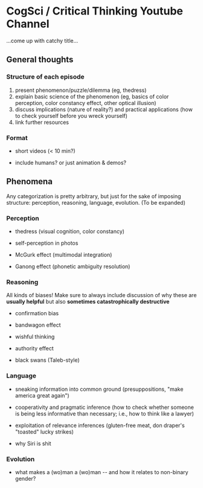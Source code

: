 # CogSci / Critical Thinking Youtube Channel

...come up with catchy title...

## General thoughts

### Structure of each episode

1. present phenomenon/puzzle/dilemma (eg, thedress)
2. explain basic science of the phenomenon (eg, basics of color perception, color constancy effect, other optical illusion)
3. discuss implications (nature of reality?) and practical applications (how to check yourself before you wreck yourself)
4. link further resources

### Format

- short videos (< 10 min?)

- include humans? or just animation & demos?

## Phenomena

Any categorization is pretty arbitrary, but just for the sake of imposing structure: perception, reasoning, language, evolution. (To be expanded)

### Perception

- thedress (visual cognition, color constancy)

- self-perception in photos

- McGurk effect (multimodal integration)

- Ganong effect (phonetic ambiguity resolution)


### Reasoning

All kinds of biases! Make sure to always include discussion of why these are **usually helpful** but also **sometimes catastrophically destructive**

- confirmation bias

- bandwagon effect

- wishful thinking

- authority effect

- black swans (Taleb-style)


### Language
	
- sneaking information into common ground (presuppositions, "make america great again")

- cooperativity and pragmatic inference (how to check whether someone is being less informative than necessary; i.e., how to think like a lawyer)

- exploitation of relevance inferences (gluten-free meat, don draper's "toasted" lucky strikes)

- why Siri is shit


### Evolution

- what makes a (wo)man a (wo)man -- and how it relates to non-binary gender?